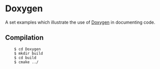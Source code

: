 # Doxygen


A set examples which illustrate the use of [Doxygen](http://www.stack.nl/~dimitri/doxygen/)
in documenting code.

## Compilation

        $ cd Doxygen
        $ mkdir build
        $ cd build
        $ cmake ../
